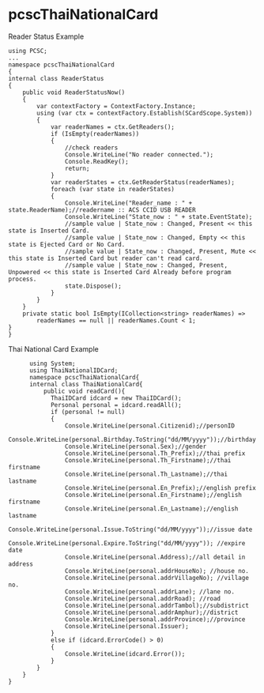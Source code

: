 # pcscThaiNationalCard
  Reader Status Example

	using PCSC;
	...
	namespace pcscThaiNationalCard
	{
    internal class ReaderStatus
    {
        public void ReaderStatusNow()
        {
            var contextFactory = ContextFactory.Instance;
            using (var ctx = contextFactory.Establish(SCardScope.System))
            {
                var readerNames = ctx.GetReaders();
                if (IsEmpty(readerNames))
                {
                    //check readers
                    Console.WriteLine("No reader connected.");
                    Console.ReadKey();
                    return;
                }
                var readerStates = ctx.GetReaderStatus(readerNames);
                foreach (var state in readerStates)
                {   
                    Console.WriteLine("Reader_name : " + state.ReaderName);//readername :: ACS CCID USB READER
                    Console.WriteLine("State_now : " + state.EventState);
                    //sample value | State_now : Changed, Present << this state is Inserted Card.
                    //sample value | State_now : Changed, Empty << this state is Ejected Card or No Card.
                    //sample value | State_now : Changed, Present, Mute << this state is Inserted Card but reader can't read card.
                    //sample value | State_now : Changed, Present, Unpowered << this state is Inserted Card Already before program process.
                    state.Dispose();
                }
            }
        }
        private static bool IsEmpty(ICollection<string> readerNames) =>
            readerNames == null || readerNames.Count < 1;
    }
	}
	
Thai National Card Example
	
	      using System;
          using ThaiNationalIDCard;
          namespace pcscThaiNationalCard{
          internal class ThaiNationalCard{
              public void readCard(){
                ThaiIDCard idcard = new ThaiIDCard();
                Personal personal = idcard.readAll();
                if (personal != null)
                {
                    Console.WriteLine(personal.Citizenid);//personID
                    Console.WriteLine(personal.Birthday.ToString("dd/MM/yyyy"));//birthday
                    Console.WriteLine(personal.Sex);//gender
                    Console.WriteLine(personal.Th_Prefix);//thai prefix
                    Console.WriteLine(personal.Th_Firstname);//thai firstname
                    Console.WriteLine(personal.Th_Lastname);//thai lastname
                    Console.WriteLine(personal.En_Prefix);//english prefix
                    Console.WriteLine(personal.En_Firstname);//english firstname
                    Console.WriteLine(personal.En_Lastname);//english lastname
                    Console.WriteLine(personal.Issue.ToString("dd/MM/yyyy"));//issue date
                    Console.WriteLine(personal.Expire.ToString("dd/MM/yyyy")); //expire date
                    Console.WriteLine(personal.Address);//all detail in address
                    Console.WriteLine(personal.addrHouseNo); //house no.
                    Console.WriteLine(personal.addrVillageNo); //village no.
                    Console.WriteLine(personal.addrLane); //lane no.
                    Console.WriteLine(personal.addrRoad); //road
                    Console.WriteLine(personal.addrTambol);//subdistrict
                    Console.WriteLine(personal.addrAmphur);//district
                    Console.WriteLine(personal.addrProvince);//province
                    Console.WriteLine(personal.Issuer);
                }
                else if (idcard.ErrorCode() > 0)
                {
                    Console.WriteLine(idcard.Error());
                }
            }
        }
    }
	
